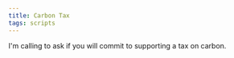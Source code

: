 ```yaml
---
title: Carbon Tax
tags: scripts
---
```


I'm calling to ask if you will commit to supporting a tax on carbon.
